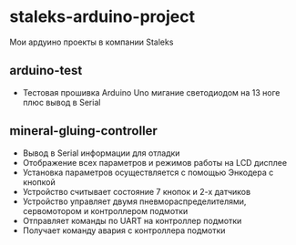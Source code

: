 # staleks-arduino-project
Мои ардуино проекты в компании Staleks
## arduino-test
- Тестовая прошивка Arduino Uno мигание светодиодом на 13 ноге плюс вывод в Serial
## mineral-gluing-controller

- Вывод в Serial информации для отладки 
- Отображение всех параметров и режимов работы на LCD дисплее
- Установка параметров осуществляется с помощью Энкодера с кнопкой 
- Устройство считывает состояние 7 кнопок и 2-х датчиков
- Устройство управляет  двумя пневмораспределителями, сервомотором и контроллером подмотки
- Отправляет команды по UART на контроллер подмотки
- Получает команду авария с контроллера подмотки